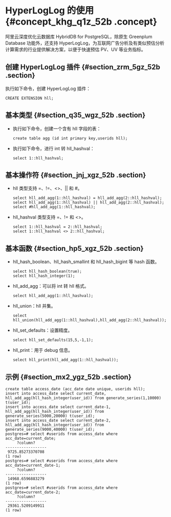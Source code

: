 # HyperLogLog 的使用 {#concept_khg_q1z_52b .concept}

阿里云深度优化云数据库 HybridDB for PostgreSQL，除原生 Greenplum Database 功能外，还支持 HyperLogLog，为互联网广告分析及有类似预估分析计算需求的行业提供解决方案，以便于快速预估 PV、UV 等业务指标。

## 创建 HyperLogLog 插件 {#section_zrm_5gz_52b .section}

执行如下命令，创建 HyperLogLog 插件：

```
CREATE EXTENSION hll;
```

## 基本类型 {#section_q35_wgz_52b .section}

-   执行如下命令，创建一个含有 hll 字段的表：

    ```
    create table agg (id int primary key,userids hll);
    ```

-   执行如下命令，进行 int 转 hll\_hashval：

    ```
    select 1::hll_hashval;
    ```


## 基本操作符 {#section_jnj_xgz_52b .section}

-   hll 类型支持 =、!=、<\>、|| 和 \#。

    ```
    select hll_add_agg(1::hll_hashval) = hll_add_agg(2::hll_hashval);
    select hll_add_agg(1::hll_hashval) || hll_add_agg(2::hll_hashval);
    select #hll_add_agg(1::hll_hashval);
    ```

-   hll\_hashval 类型支持 =、!= 和 <\>。

    ```
    select 1::hll_hashval = 2::hll_hashval;
    select 1::hll_hashval <> 2::hll_hashval;
    ```


## 基本函数 {#section_hp5_xgz_52b .section}

-   hll\_hash\_boolean、hll\_hash\_smallint 和 hll\_hash\_bigint 等 hash 函数。

    ```
    select hll_hash_boolean(true);
    select hll_hash_integer(1);
    ```

-   hll\_add\_agg：可以将 int 转 hll 格式。

    ```
    select hll_add_agg(1::hll_hashval);
    ```

-   hll\_union：hll 并集。

    ```
    select hll_union(hll_add_agg(1::hll_hashval),hll_add_agg(2::hll_hashval));
    ```

-   hll\_set\_defaults：设置精度。

    ```
    select hll_set_defaults(15,5,-1,1);
    ```

-   hll\_print：用于 debug 信息。

    ```
    select hll_print(hll_add_agg(1::hll_hashval));
    ```


## 示例 {#section_mx2_ygz_52b .section}

```
create table access_date (acc_date date unique, userids hll);
insert into access_date select current_date, hll_add_agg(hll_hash_integer(user_id)) from generate_series(1,10000) t(user_id);
insert into access_date select current_date-1, hll_add_agg(hll_hash_integer(user_id)) from generate_series(5000,20000) t(user_id);
insert into access_date select current_date-2, hll_add_agg(hll_hash_integer(user_id)) from generate_series(9000,40000) t(user_id);
postgres=# select #userids from access_date where acc_date=current_date;
     ?column?
------------------
 9725.85273370708
(1 row)
postgres=# select #userids from access_date where acc_date=current_date-1;
     ?column?
------------------
 14968.6596883279
(1 row)
postgres=# select #userids from access_date where acc_date=current_date-2;
     ?column?
------------------
 29361.5209149911
(1 row)
```

